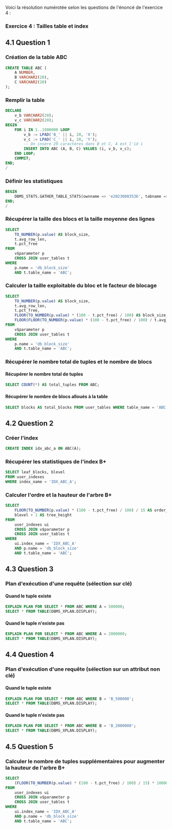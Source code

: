 Voici la résolution numérotée selon les questions de l'énoncé de l'exercice 4 :

### Exercice 4 : Tailles table et index

## 4.1 Question 1

### Création de la table ABC

```sql
CREATE TABLE ABC (
    A NUMBER,
    B VARCHAR2(20),
    C VARCHAR2(20)
);
```

### Remplir la table

```sql
DECLARE
    v_b VARCHAR2(20);
    v_c VARCHAR2(20);
BEGIN
    FOR i IN 1..1000000 LOOP
        v_b := LPAD('B_' || i, 20, 'X');
        v_c := LPAD('C_' || i, 20, 'Y'); 
        -- On insère 20 caractères dans B et C, A est l'id i
        INSERT INTO ABC (A, B, C) VALUES (i, v_b, v_c);
    END LOOP;
    COMMIT;
END;
/
```

### Définir les statistiques

```sql
BEGIN
    DBMS_STATS.GATHER_TABLE_STATS(ownname => 'e20230003536', tabname => 'ABC');
END;
/
```

### Récupérer la taille des blocs et la taille moyenne des lignes

```sql
SELECT 
    TO_NUMBER(p.value) AS block_size,
    t.avg_row_len,
    t.pct_free
FROM 
    v$parameter p
    CROSS JOIN user_tables t
WHERE 
    p.name = 'db_block_size'
    AND t.table_name = 'ABC';
```

### Calculer la taille exploitable du bloc et le facteur de blocage

```sql
SELECT 
    TO_NUMBER(p.value) AS block_size,
    t.avg_row_len,
    t.pct_free,
    FLOOR(TO_NUMBER(p.value) * (100 - t.pct_free) / 100) AS block_size_exploitable,
    FLOOR(FLOOR(TO_NUMBER(p.value) * (100 - t.pct_free) / 100) / t.avg_row_len) AS blocking_factor
FROM 
    v$parameter p
    CROSS JOIN user_tables t
WHERE 
    p.name = 'db_block_size'
    AND t.table_name = 'ABC';
```

### Récupérer le nombre total de tuples et le nombre de blocs

#### Récupérer le nombre total de tuples

```sql
SELECT COUNT(*) AS total_tuples FROM ABC;
```

#### Récupérer le nombre de blocs alloués à la table

```sql
SELECT blocks AS total_blocks FROM user_tables WHERE table_name = 'ABC';
```

## 4.2 Question 2

### Créer l'index

```sql
CREATE INDEX idx_abc_a ON ABC(A);
```

### Récupérer les statistiques de l'index B+

```sql
SELECT leaf_blocks, blevel 
FROM user_indexes 
WHERE index_name = 'IDX_ABC_A';
```

### Calculer l'ordre et la hauteur de l'arbre B+

```sql
SELECT 
    FLOOR(TO_NUMBER(p.value) * (100 - t.pct_free) / 100) / 15 AS order_bplus_tree, 
    blevel + 1 AS tree_height
FROM 
    user_indexes ui 
    CROSS JOIN v$parameter p 
    CROSS JOIN user_tables t
WHERE 
    ui.index_name = 'IDX_ABC_A'
    AND p.name = 'db_block_size'
    AND t.table_name = 'ABC';
```

## 4.3 Question 3

### Plan d'exécution d'une requête (sélection sur clé)

#### Quand le tuple existe

```sql
EXPLAIN PLAN FOR SELECT * FROM ABC WHERE A = 500000;
SELECT * FROM TABLE(DBMS_XPLAN.DISPLAY);
```

#### Quand le tuple n'existe pas

```sql
EXPLAIN PLAN FOR SELECT * FROM ABC WHERE A = 2000000;
SELECT * FROM TABLE(DBMS_XPLAN.DISPLAY);
```

## 4.4 Question 4

### Plan d'exécution d'une requête (sélection sur un attribut non clé)

#### Quand le tuple existe

```sql
EXPLAIN PLAN FOR SELECT * FROM ABC WHERE B = 'B_500000';
SELECT * FROM TABLE(DBMS_XPLAN.DISPLAY);
```

#### Quand le tuple n'existe pas

```sql
EXPLAIN PLAN FOR SELECT * FROM ABC WHERE B = 'B_2000000';
SELECT * FROM TABLE(DBMS_XPLAN.DISPLAY);
```

## 4.5 Question 5

### Calculer le nombre de tuples supplémentaires pour augmenter la hauteur de l'arbre B+

```sql
SELECT 
    (FLOOR(TO_NUMBER(p.value) * (100 - t.pct_free) / 100) / 15) * 1000000 - COUNT(*) AS additional_tuples_needed
FROM 
    user_indexes ui 
    CROSS JOIN v$parameter p 
    CROSS JOIN user_tables t
WHERE 
    ui.index_name = 'IDX_ABC_A'
    AND p.name = 'db_block_size'
    AND t.table_name = 'ABC';
```